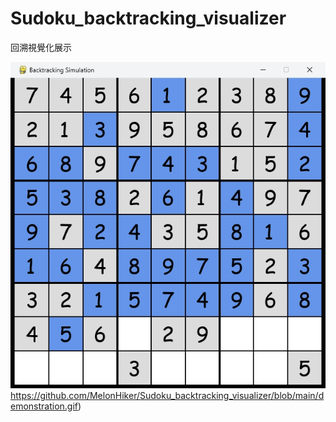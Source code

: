 # Sudoku_backtracking_visualizer
回溯視覺化展示


![image](https://github.com/MelonHiker/Sudoku_backtracking_visualizer/blob/main/demonstration.gif)https://github.com/MelonHiker/Sudoku_backtracking_visualizer/blob/main/demonstration.gif)
